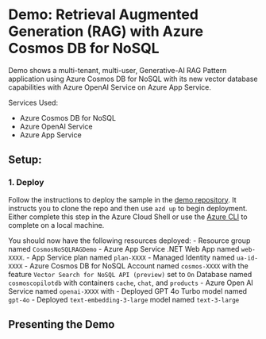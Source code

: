 # Demo: Retrieval Augmented Generation (RAG) with Azure Cosmos DB for NoSQL

Demo shows a multi-tenant, multi-user, Generative-AI RAG Pattern application using Azure Cosmos DB for NoSQL with its new vector database capabilities with Azure OpenAI Service on Azure App Service. 


Services Used:
- Azure Cosmos DB for NoSQL
- Azure OpenAI Service
- Azure App Service


## Setup:

### 1. Deploy
Follow the instructions to deploy the sample in the [demo repository](https://github.com/AzureCosmosDB/cosmosdb-nosql-copilot?tab=readme-ov-file#instructions). It instructs you to clone the repo and then use `azd up` to begin deployment. Either complete this step in the Azure Cloud Shell or use the [Azure CLI]() to complete on a local machine.  

You should now have the following resources deployed: 
    - Resource group named `CosmosNoSQLRAGDemo`
    - Azure App Service .NET Web App named `web-XXXX`.
    - App Service plan named `plan-XXXX`
    - Managed Identity named `ua-id-XXXX`
    - Azure Cosmos DB for NoSQL Account named `cosmos-XXXX` with the feature `Vector Search for NoSQL API (preview)` set to `On`
        Database named `cosmoscopilotdb` with containers `cache`, `chat`, and `products`
    - Azure Open AI Service named `openai-XXXX` with
        - Deployed GPT 4o Turbo model named `gpt-4o`
        - Deployed `text-embedding-3-large` model named `text-3-large`

## Presenting the Demo

